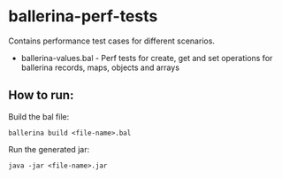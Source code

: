 # ballerina-perf-tests

Contains performance test cases for different scenarios.
 - ballerina-values.bal - Perf tests for create, get and set operations for ballerina records, maps, objects and arrays
 
 
How to run:
-
Build the bal file:
```
ballerina build <file-name>.bal
```

Run the generated jar:
```
java -jar <file-name>.jar
```
